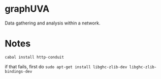 graphUVA
========
Data gathering and analysis within a network.

Notes
=====
`cabal install http-conduit`

if that fails, first do 
`sudo apt-get install libghc-zlib-dev libghc-zlib-bindings-dev`
